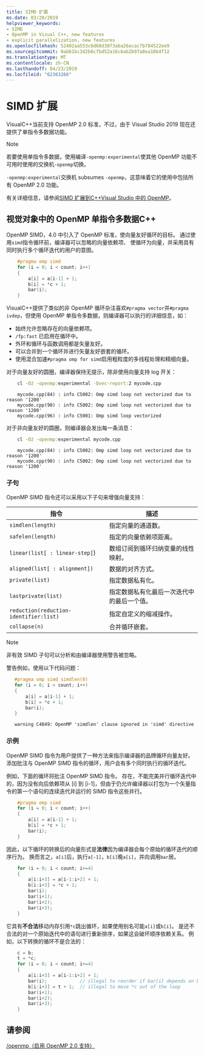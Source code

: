 ```yaml
---
title: SIMD 扩展
ms.date: 03/20/2019
helpviewer_keywords:
- SIMD
- OpenMP in Visual C++, new features
- explicit parallelization, new features
ms.openlocfilehash: 52402aa553c6d68d3073aba26ecac7b784522ee9
ms.sourcegitcommit: 0ab61bc3d2b6cfbd52a16c6ab2b97a8ea1864f12
ms.translationtype: MT
ms.contentlocale: zh-CN
ms.lasthandoff: 04/23/2019
ms.locfileid: "62363266"
---
```

# <a name="simd-extension"></a>SIMD 扩展

VisualC++当前支持 OpenMP 2.0 标准，不过，由于 Visual Studio 2019 现在还提供了单指令多数据功能。

> [!NOTE]
> 若要使用单指令多数据，使用编译`-openmp:experimental`使其他 OpenMP 功能不可用时使用的交换机`-openmp`切换。
>
> `-openmp:experimental`交换机 subsumes `-openmp`，这意味着它的使用中包括所有 OpenMP 2.0 功能。

有关详细信息，请参阅[SIMD 扩展到C++Visual Studio 中的 OpenMP](https://devblogs.microsoft.com/cppblog/simd-extension-to-c-openmp-in-visual-studio/)。

## <a name="openmp-simd-in-visual-c"></a>视觉对象中的 OpenMP 单指令多数据C++

OpenMP SIMD，4.0 中引入了 OpenMP 标准，使向量友好循环的目标。 通过使用`simd`指令循环前，编译器可以忽略的向量依赖项、 使循环为向量，并采用具有同时执行多个循环迭代的用户的意图。

```c
    #pragma omp simd
    for (i = 0; i < count; i++)
    {
        a[i] = a[i-1] + 1;
        b[i] = *c + 1;
        bar(i);
    }
```

VisualC++提供了类似的非 OpenMP 循环杂注喜欢`#pragma vector`并`#pragma ivdep`，但使用 OpenMP 单指令多数据，则编译器可以执行的详细信息，如：

- 始终允许忽略存在的向量依赖项。
- `/fp:fast` 已启用在循环中。
- 外环和循环与函数调用都是矢量友好。
- 可以合并到一个循环并进行矢量友好嵌套的循环。
- 使用混合加速`#pragma omp for simd`启用粗粒度的多线程处理和精细向量。  

对于向量友好的圆圈，编译器保持无提示，除非使用向量支持 log 开关：

```cmd
    cl -O2 -openmp:experimental -Qvec-report:2 mycode.cpp
```

```Output
    mycode.cpp(84) : info C5002: Omp simd loop not vectorized due to reason '1200'
    mycode.cpp(90) : info C5002: Omp simd loop not vectorized due to reason '1200'
    mycode.cpp(96) : info C5001: Omp simd loop vectorized
```

对于非向量友好的圆圈，则编译器会发出每一条消息：

```cmd
    cl -O2 -openmp:experimental mycode.cpp
```

```Output
    mycode.cpp(84) : info C5002: Omp simd loop not vectorized due to reason '1200'
    mycode.cpp(90) : info C5002: Omp simd loop not vectorized due to reason '1200'
```

### <a name="clauses"></a>子句

OpenMP SIMD 指令还可以采用以下子句来增强向量支持：

|指令|描述|
|---|---|
|`simdlen(length)`|指定向量的通道数。|
|`safelen(length)`|指定的向量依赖项距离。|
|`linear(list[ : linear-step]`)|数组订阅到循环归纳变量的线性映射。|
|`aligned(list[ : alignment])`|数据的对齐方式。|
|`private(list)`|指定数据私有化。|
|`lastprivate(list)`|指定数据私有化最后一次迭代中的最后一个值。|
|`reduction(reduction-identifier:list)`|指定自定义的缩减操作。|
|`collapse(n)`|合并循环嵌套。|

> [!NOTE]
> 非有效 SIMD 子句可以分析和由编译器使用警告被忽略。
>
> 警告例如，使用以下代码问题：
>
> ```c
>    #pragma omp simd simdlen(8)
>    for (i = 0; i < count; i++)
>    {
>        a[i] = a[i-1] + 1;
>        b[i] = *c + 1;
>        bar(i);
>    }
> ```
>
> ```Output
>    warning C4849: OpenMP 'simdlen' clause ignored in 'simd' directive
> ```

### <a name="example"></a>示例
  
OpenMP SIMD 指令为用户提供了一种方法来指示编译器的品牌循环向量友好。 添加批注与 OpenMP SIMD 指令的循环，用户会有多个同时执行的循环迭代。

例如，下面的循环将批注 OpenMP SIMD 指令。 存在，不能完美并行循环迭代中的，因为没有向后依赖项从 [i] 到 [i-1]，但由于仍允许编译器以打包为一个矢量指令的第一个语句的连续迭代并运行的 SIMD 指令这些并行。

```c
    #pragma omp simd
    for (i = 0; i < count; i++)
    {
        a[i] = a[i-1] + 1;
        b[i] = *c + 1;
        bar(i);
    }
```

因此，以下循环的转换后的向量形式是**法律**因为编译器会每个原始的循环迭代的顺序行为。 换而言之，`a[i]`后，执行`a[-1]`，`b[i]`晚`a[i]`，并向调用`bar`居。

```c
    for (i = 0; i < count; i+=4)
    {
        a[i:i+3] = a[i-1:i+2] + 1;
        b[i:i+3] = *c + 1;
        bar(i);
        bar(i+1);
        bar(i+2);
        bar(i+3);
    }
```

它具有**不合法**移动内存引用`*c`跳出循环，如果使用别名可能`a[i]`或`b[i]`。 是还不合法的对一个原始迭代中的语句进行重新排序，如果这会破坏顺序依赖关系。 例如，以下转换的循环不是合法的：

```c
    c = b;
    t = *c;
    for (i = 0; i < count; i+=4)
    {
        a[i:i+3] = a[i-1:i+2] + 1;
        bar(i);            // illegal to reorder if bar[i] depends on b[i]
        b[i:i+3] = t + 1;  // illegal to move *c out of the loop
        bar(i+1);
        bar(i+2);
        bar(i+3);
    }
```

## <a name="see-also"></a>请参阅

[/openmp（启用 OpenMP 2.0 支持）](../../build/reference/openmp-enable-openmp-2-0-support.md)<br/>
